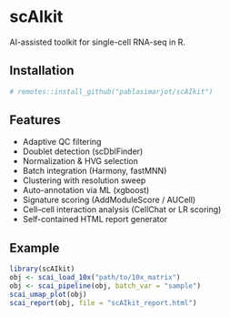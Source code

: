 # scAIkit

AI-assisted toolkit for single-cell RNA-seq in R.

## Installation

```r
# remotes::install_github("pablasimarjot/scAIkit")
```

## Features

- Adaptive QC filtering
- Doublet detection (scDblFinder)
- Normalization & HVG selection
- Batch integration (Harmony, fastMNN)
- Clustering with resolution sweep
- Auto-annotation via ML (xgboost)
- Signature scoring (AddModuleScore / AUCell)
- Cell–cell interaction analysis (CellChat or LR scoring)
- Self-contained HTML report generator

## Example

```r
library(scAIkit)
obj <- scai_load_10x("path/to/10x_matrix")
obj <- scai_pipeline(obj, batch_var = "sample")
scai_umap_plot(obj)
scai_report(obj, file = "scAIkit_report.html")
```
